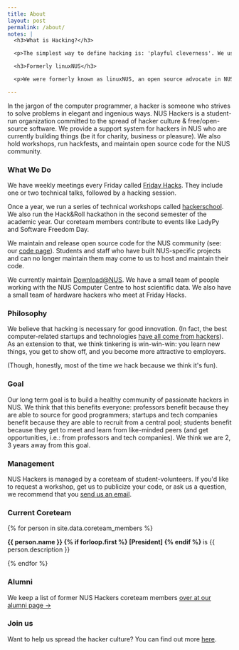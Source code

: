 ```yaml
---
title: About
layout: post
permalink: /about/
notes: |
  <h3>What is Hacking?</h3>

  <p>The simplest way to define hacking is: 'playful cleverness'. We usually take it to mean the act of creating interesting software, but 'playful cleverness' may be applied to all sorts of things: life, music, hardware, food. <a href='/hackerdefined/'>More on this →</a></p>

  <h3>Formerly linuxNUS</h3>

  <p>We were formerly known as linuxNUS, an open source advocate in NUS. We have since changed our name to reflect the shifting nature of our organization: we now spend more time promoting hacking, programming-for-fun, and free/open-source-software use in the NUS community. <a href='/name-change/'>More on the name change →</a></p>

---
```


In the jargon of the computer programmer, a hacker is someone who strives to solve problems in elegant and ingenious ways. NUS Hackers is a student-run organization committed to the spread of hacker culture &amp; free/open-source software. We provide a support system for hackers in NUS who are currently building things (be it for charity, business or pleasure). We also hold workshops, run hackfests, and maintain open source code for the NUS community.
<h3>What We Do</h3>
We have weekly meetings every Friday called <a href="/fridayhacks/">Friday Hacks</a>. They include one or two technical talks, followed by a hacking session.

Once a year, we run a series of technical workshops called <a href="http://school.nushackers.org/">hackerschool</a>. We also run the Hack&amp;Roll hackathon in the second semester of the academic year. Our coreteam members contribute to events like LadyPy and Software Freedom Day.

We maintain and release open source code for the NUS community (see: our <a href="/code/">code page</a>). Students and staff who have built NUS-specific projects and can no longer maintain them may come to us to host and maintain their code.

We currently maintain <a href="http://download.nus.edu.sg/">Download@NUS</a>. We have a small team of people working with the NUS Computer Centre to host scientific data. We also have a small team of hardware hackers who meet at Friday Hacks.
<h3>Philosophy</h3>
We believe that hacking is necessary for good innovation. (In fact, the best computer-related startups and technologies <a href="/why">have all come from hackers</a>). As an extension to that, we think tinkering is win-win-win: you learn new things, you get to show off, and you become more attractive to employers.

(Though, honestly, most of the time we hack because we think it's fun).
<h3>Goal</h3>
Our long term goal is to build a healthy community of passionate hackers in NUS. We think that this benefits everyone: professors benefit because they are able to source for good programmers; startups and tech companies benefit because they are able to recruit from a central pool; students benefit because they get to meet and learn from like-minded peers (and get opportunities, i.e.: from professors and tech companies). We think we are 2, 3 years away from this goal.
<h3>Management</h3>
NUS Hackers is managed by a coreteam of student-volunteers. If you'd like to request a workshop, get us to publicize your code, or ask us a question, we recommend that you <a href="/contact/">send us an email</a>.
<h3>Current Coreteam</h3>

{% for person in site.data.coreteam_members %}
<p>
    <strong>
        {{ person.name }}
        {% if forloop.first %}
            [President]
        {% endif %}
    </strong> is {{ person.description }}
</p>
{% endfor %}


<h3>Alumni</h3>
We keep a list of former NUS Hackers coreteam members <a href="/alumni/">over at our alumni page →</a>

<h3>Join us</h3>
Want to help us spread the hacker culture? You can find out more <a href="/join_coreteam">here</a>.
